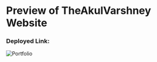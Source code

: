# Preview of TheAkulVarshney Website

<h3> Deployed Link: </h3> 


![Portfolio](https://user-images.githubusercontent.com/50898260/168035900-292cecf9-30dd-4de3-b4ab-1a6432e1ad4f.png)
